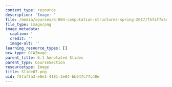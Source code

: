 ```yaml
---
content_type: resource
description: 'Image: '
file: /media/courses/6-004-computation-structures-spring-2017/f5faf7a3e0e141813e04bb647c77cd0e_Slide07.png
file_type: image/png
image_metadata:
  caption: ''
  credit: ''
  image-alt: ''
learning_resource_types: []
ocw_type: OCWImage
parent_title: 6.1 Annotated Slides
parent_type: CourseSection
resourcetype: Image
title: Slide07.png
uid: f5faf7a3-e0e1-4181-3e04-bb647c77cd0e
---
```


